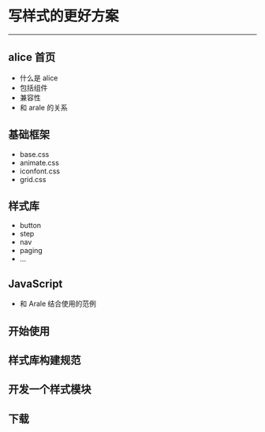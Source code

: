 # 写样式的更好方案

---

## alice 首页
 - 什么是 alice
 - 包括组件
 - 兼容性
 - 和 arale 的关系
 
## 基础框架
 - base.css
 - animate.css
 - iconfont.css
 - grid.css

## 样式库
 - button
 - step
 - nav
 - paging
 - ...

## JavaScript
 - 和 Arale 结合使用的范例
 
## 开始使用
 
## 样式库构建规范

## 开发一个样式模块

## 下载

